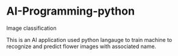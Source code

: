 # AI-Programming-python
Image classification

This is an AI application used python langauge  to train machine to recognize and predict flower images with associated name.
